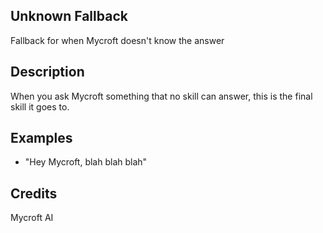 ## Unknown Fallback
Fallback for when Mycroft doesn't know the answer

## Description 
When you ask Mycroft something that no skill can answer, this is the final skill it goes to.

## Examples 
* "Hey Mycroft, blah blah blah"

## Credits 
Mycroft AI
